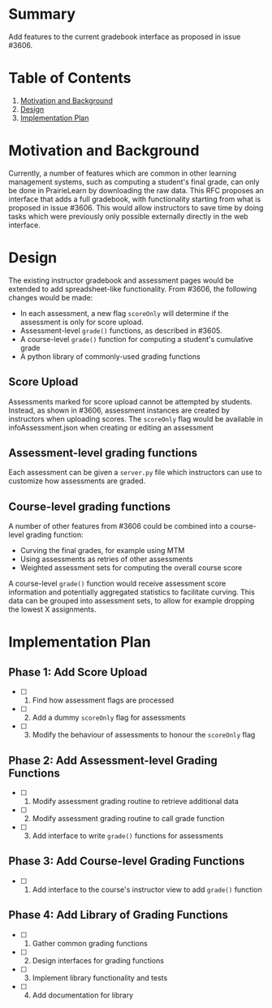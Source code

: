 # Summary

Add features to the current gradebook interface as proposed in issue #3606.

# Table of Contents

1. [Motivation and Background](#motivation-and-background)
2. [Design](#design)
3. [Implementation Plan](#implementation-plan)

# Motivation and Background

Currently, a number of features which are common in other learning management systems, such as computing a student's final grade, can only be done in PrairieLearn by downloading the raw data. This RFC proposes an interface that adds a full gradebook, with functionality starting from what is proposed in issue #3606. This would allow instructors to save time by doing tasks which were previously only possible externally directly in the web interface.

# Design

The existing instructor gradebook and assessment pages would be extended to add spreadsheet-like functionality. From #3606, the following changes would be made:

- In each assessment, a new flag `scoreOnly` will determine if the assessment is only for score upload.
- Assessment-level `grade()` functions, as described in #3605.
- A course-level `grade()` function for computing a student's cumulative grade
- A python library of commonly-used grading functions

## Score Upload

Assessments marked for score upload cannot be attempted by students. Instead, as shown in #3606, assessment instances are created by instructors when uploading scores. The `scoreOnly` flag would be available in infoAssessment.json when creating or editing an assessment

## Assessment-level grading functions

Each assessment can be given a `server.py` file which instructors can use to customize how assessments are graded.

## Course-level grading functions

A number of other features from #3606 could be combined into a course-level grading function:

- Curving the final grades, for example using MTM
- Using assessments as retries of other assessments
- Weighted assessment sets for computing the overall course score

A course-level `grade()` function would receive assessment score information and potentially aggregated statistics to facilitate curving. This data can be grouped into assessment sets, to allow for example dropping the lowest X assignments. 

# Implementation Plan

## Phase 1: Add Score Upload

- [ ] 1. Find how assessment flags are processed
- [ ] 2. Add a dummy `scoreOnly` flag for assessments
- [ ] 3. Modify the behaviour of assessments to honour the `scoreOnly` flag

## Phase 2: Add Assessment-level Grading Functions

- [ ] 1. Modify assessment grading routine to retrieve additional data
- [ ] 2. Modify assessment grading routine to call grade function
- [ ] 3. Add interface to write `grade()` functions for assessments

## Phase 3: Add Course-level Grading Functions

- [ ] 1. Add interface to the course's instructor view to add `grade()` function

## Phase 4: Add Library of Grading Functions

- [ ] 1. Gather common grading functions
- [ ] 2. Design interfaces for grading functions
- [ ] 3. Implement library functionality and tests
- [ ] 4. Add documentation for library
